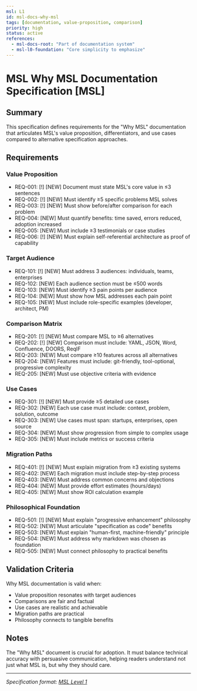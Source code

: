 ```yaml
---
msl: L1
id: msl-docs-why-msl
tags: [documentation, value-proposition, comparison]
priority: high
status: active
references:
  - msl-docs-root: "Part of documentation system"
  - msl-l0-foundation: "Core simplicity to emphasize"
---
```


# MSL Why MSL Documentation Specification [MSL]

## Summary

This specification defines requirements for the "Why MSL" documentation that articulates MSL's value proposition, differentiators, and use cases compared to alternative specification approaches.

## Requirements

### Value Proposition

- REQ-001: [!] [NEW] Document must state MSL's core value in ≤3 sentences
- REQ-002: [!] [NEW] Must identify ≥5 specific problems MSL solves
- REQ-003: [!] [NEW] Must show before/after comparison for each problem
- REQ-004: [NEW] Must quantify benefits: time saved, errors reduced, adoption increased
- REQ-005: [NEW] Must include ≥3 testimonials or case studies
- REQ-006: [!] [NEW] Must explain self-referential architecture as proof of capability

### Target Audience

- REQ-101: [!] [NEW] Must address 3 audiences: individuals, teams, enterprises
- REQ-102: [NEW] Each audience section must be ≤500 words
- REQ-103: [NEW] Must identify ≥3 pain points per audience
- REQ-104: [NEW] Must show how MSL addresses each pain point
- REQ-105: [NEW] Must include role-specific examples (developer, architect, PM)

### Comparison Matrix

- REQ-201: [!] [NEW] Must compare MSL to ≥6 alternatives
- REQ-202: [!] [NEW] Comparison must include: YAML, JSON, Word, Confluence, DOORS, ReqIF
- REQ-203: [NEW] Must compare ≥10 features across all alternatives
- REQ-204: [NEW] Features must include: git-friendly, tool-optional, progressive complexity
- REQ-205: [NEW] Must use objective criteria with evidence

### Use Cases

- REQ-301: [!] [NEW] Must provide ≥5 detailed use cases
- REQ-302: [NEW] Each use case must include: context, problem, solution, outcome
- REQ-303: [NEW] Use cases must span: startups, enterprises, open source
- REQ-304: [NEW] Must show progression from simple to complex usage
- REQ-305: [NEW] Must include metrics or success criteria

### Migration Paths

- REQ-401: [!] [NEW] Must explain migration from ≥3 existing systems
- REQ-402: [NEW] Each migration must include step-by-step process
- REQ-403: [NEW] Must address common concerns and objections
- REQ-404: [NEW] Must provide effort estimates (hours/days)
- REQ-405: [NEW] Must show ROI calculation example

### Philosophical Foundation

- REQ-501: [!] [NEW] Must explain "progressive enhancement" philosophy
- REQ-502: [NEW] Must articulate "specification as code" benefits
- REQ-503: [NEW] Must explain "human-first, machine-friendly" principle
- REQ-504: [NEW] Must address why markdown was chosen as foundation
- REQ-505: [NEW] Must connect philosophy to practical benefits

## Validation Criteria

Why MSL documentation is valid when:
- Value proposition resonates with target audiences
- Comparisons are fair and factual
- Use cases are realistic and achievable
- Migration paths are practical
- Philosophy connects to tangible benefits

## Notes

The "Why MSL" document is crucial for adoption. It must balance technical accuracy with persuasive communication, helping readers understand not just what MSL is, but why they should care.

---
*Specification format: [MSL Level 1](https://github.com/chrs-myrs/msl-specification)*